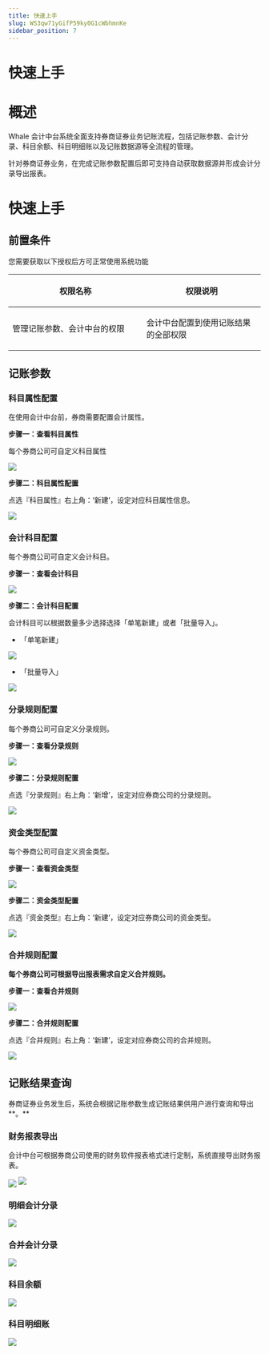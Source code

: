 ```yaml
---
title: 快速上手
slug: WS3qw71yGifP59ky0G1cWbhmnKe
sidebar_position: 7
---
```



# 快速上手

# 概述

Whale 会计中台系统全面支持券商证券业务记账流程，包括记账参数、会计分录、科目余额、科目明细账以及记账数据源等全流程的管理。

针对券商证券业务，在完成记账参数配置后即可支持自动获取数据源并形成会计分录导出报表。

# 快速上手

## 前置条件

您需要获取以下授权后方可正常使用系统功能

<table header_row="1">
<colgroup>
<col width="437"/>
<col width="393"/>
</colgroup>
<thead>
<tr><th><p>权限名称</p></th><th><p>权限说明</p></th></tr>
</thead>
<tbody>
<tr><td><p>管理记账参数、会计中台的权限</p></td><td><p>会计中台配置到使用记账结果的全部权限</p></td></tr>
</tbody>
</table>

## 记账参数

### 科目属性配置

在使用会计中台前，券商需要配置会计属性。

**步骤一：查看科目属性**

每个券商公司可自定义科目属性

<img src="/assets/KOKabzVdooQPyXxd88NceFxUnXl.png" src-width="2864" src-height="1078" align="center"/>

**步骤二：科目属性配置**

点选『科目属性』右上角：‘新建’，设定对应科目属性信息。

<img src="/assets/YiUrbuojqod4x3xCGMScXz3knhh.png" src-width="2954" src-height="1174" align="center"/>

### 会计科目配置

每个券商公司可自定义会计科目。

**步骤一：查看会计科目**

<img src="/assets/RlfBbN78DoFeRlxwq7fcSQ8QnZe.png" src-width="2848" src-height="1022" align="center"/>

**步骤二：会计科目配置**

会计科目可以根据数量多少选择选择「单笔新建」或者「批量导入」。

- 「单笔新建」

<img src="/assets/Sphwb0O6xovfxnxtbpIcCAjQn2d.png" src-width="2854" src-height="1082" align="center"/>

- 「批量导入」

<img src="/assets/Ry4cbJz1coXQIqx6WkycpxzUnvb.png" src-width="2872" src-height="1096" align="center"/>

### **分录规则配置**

每个券商公司可自定义分录规则。

**步骤一：查看分录规则**

<img src="/assets/COgUbDru0oLdIZxMBKccjaiDn5e.png" src-width="2854" src-height="1090" align="center"/>

**步骤二：分录规则配置**

点选『分录规则』右上角：‘新增’，设定对应券商公司的分录规则。

<img src="/assets/SF8Wbx51UoNRFdxIxBscAFMXnJd.png" src-width="3018" src-height="4624" align="center"/>

### **资金类型配置**

每个券商公司可自定义资金类型。

**步骤一：查看资金类型**

<img src="/assets/Pdtzbstg8ohnu7xoFPacVRVBnJe.png" src-width="3806" src-height="1504" align="center"/>

**步骤二：资金类型配置**

点选『资金类型』右上角：‘新建’，设定对应券商公司的资金类型。

<img src="/assets/YFUZbeKixoKNJcxc7QRcn5rcnhe.png" src-width="3826" src-height="1470" align="center"/>

### **合并规则配置**

**每个券商公司可根据导出报表需求自定义合并规则。**

**步骤一：查看合并规则**

<img src="/assets/V39XbXqLDoGnzpxOThDcOfLXnjg.png" src-width="2866" src-height="1162" align="center"/>

**步骤二：合并规则配置**

点选『合并规则』右上角：‘新建’，设定对应券商公司的合并规则。

<img src="/assets/C0cfb4CyDoi4itxlHZkcFoi7nBe.png" src-width="952" src-height="1776"/>

## **记账结果查询**

券商证券业务发生后，系统会根据记账参数生成记账结果供用户进行查询和导出**。**

### **财务报表导出**

会计中台可根据券商公司使用的财务软件报表格式进行定制，系统直接导出财务报表。

<img src="/assets/A3FsbMxe4ociJOx6ilicWwvyn6b.png" src-width="2830" src-height="860" align="center"/>

<img src="/assets/W3NQbrKN0oigoDx5Y9TcFiyvnAf.png" src-width="952" src-height="1250"/>

### 明细会计分录

<img src="/assets/Ldn2beyMAotVsKxPwW2c22jln5b.png" src-width="2836" src-height="980" align="center"/>

### 合并会计分录

<img src="/assets/TZyUbN7cRo0UrOx8LcccUSUNnhd.png" src-width="2840" src-height="830" align="center"/>

### 科目余额

<img src="/assets/Xp8xbvRoTo1Pj5xjW39cVttJnle.png" src-width="2844" src-height="926" align="center"/>

### 科目明细账

<img src="/assets/GEvsbaq0Xo0Kl0xM3rVc4zEtnOc.png" src-width="2848" src-height="998" align="center"/>

